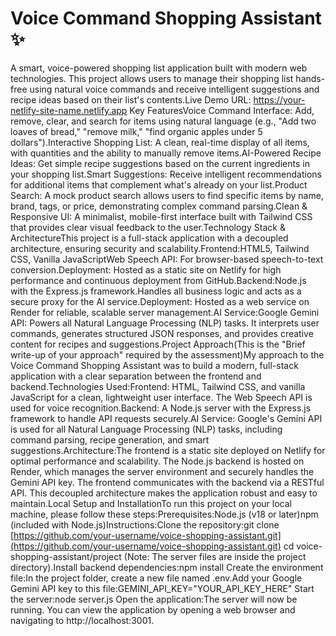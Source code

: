 # Voice Command Shopping Assistant ✨

A smart, voice-powered shopping list application built with modern web technologies. This project allows users to manage their shopping list hands-free using natural voice commands and receive intelligent suggestions and recipe ideas based on their list's contents.Live Demo URL: https://your-netlify-site-name.netlify.app <!-- Replace with your live Netlify URL -->Key FeaturesVoice Command Interface: Add, remove, clear, and search for items using natural language (e.g., "Add two loaves of bread," "remove milk," "find organic apples under 5 dollars").Interactive Shopping List: A clean, real-time display of all items, with quantities and the ability to manually remove items.AI-Powered Recipe Ideas: Get simple recipe suggestions based on the current ingredients in your shopping list.Smart Suggestions: Receive intelligent recommendations for additional items that complement what's already on your list.Product Search: A mock product search allows users to find specific items by name, brand, tags, or price, demonstrating complex command parsing.Clean & Responsive UI: A minimalist, mobile-first interface built with Tailwind CSS that provides clear visual feedback to the user.Technology Stack & ArchitectureThis project is a full-stack application with a decoupled architecture, ensuring security and scalability.Frontend:HTML5, Tailwind CSS, Vanilla JavaScriptWeb Speech API: For browser-based speech-to-text conversion.Deployment: Hosted as a static site on Netlify for high performance and continuous deployment from GitHub.Backend:Node.js with the Express.js framework.Handles all business logic and acts as a secure proxy for the AI service.Deployment: Hosted as a web service on Render for reliable, scalable server management.AI Service:Google Gemini API: Powers all Natural Language Processing (NLP) tasks. It interprets user commands, generates structured JSON responses, and provides creative content for recipes and suggestions.Project Approach(This is the "Brief write-up of your approach" required by the assessment)My approach to the Voice Command Shopping Assistant was to build a modern, full-stack application with a clear separation between the frontend and backend.Technologies Used:Frontend: HTML, Tailwind CSS, and vanilla JavaScript for a clean, lightweight user interface. The Web Speech API is used for voice recognition.Backend: A Node.js server with the Express.js framework to handle API requests securely.AI Service: Google's Gemini API is used for all Natural Language Processing (NLP) tasks, including command parsing, recipe generation, and smart suggestions.Architecture:The frontend is a static site deployed on Netlify for optimal performance and scalability. The Node.js backend is hosted on Render, which manages the server environment and securely handles the Gemini API key. The frontend communicates with the backend via a RESTful API. This decoupled architecture makes the application robust and easy to maintain.Local Setup and InstallationTo run this project on your local machine, please follow these steps:Prerequisites:Node.js (v18 or later)npm (included with Node.js)Instructions:Clone the repository:git clone [https://github.com/your-username/voice-shopping-assistant.git](https://github.com/your-username/voice-shopping-assistant.git)
cd voice-shopping-assistant/project 
(Note: The server files are inside the project directory).Install backend dependencies:npm install
Create the environment file:In the project folder, create a new file named .env.Add your Google Gemini API key to this file:GEMINI_API_KEY="YOUR_API_KEY_HERE"
Start the server:node server.js
Open the application:The server will now be running. You can view the application by opening a web browser and navigating to http://localhost:3001.
